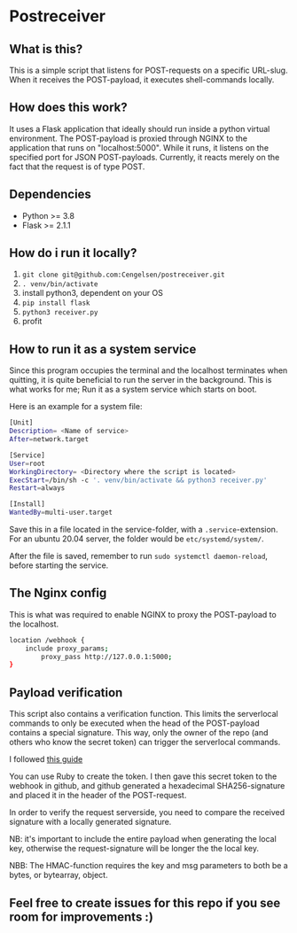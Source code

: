 # Postreceiver

## What is this?

This is a simple script that listens for POST-requests on a specific URL-slug. When it receives the POST-payload, it executes shell-commands locally. 

## How does this work?

It uses a Flask application that ideally should run inside a python virtual environment. The POST-payload is proxied through NGINX to the application that runs on "localhost:5000". While it runs, it listens on the specified port for JSON POST-payloads. Currently, it reacts merely on the fact that the request is of type POST.

## Dependencies

 - Python >= 3.8
 - Flask >= 2.1.1

## How do i run it locally?

1. ```git clone git@github.com:Cengelsen/postreceiver.git```
2. ```. venv/bin/activate```
3. install python3, dependent on your OS
4. ```pip install flask```
5. ```python3 receiver.py ```
6. profit

## How to run it as a system service

Since this program occupies the terminal and the localhost terminates when quitting, it is quite beneficial to run the server in the background. This is what works for me; Run it as a system service which starts on boot.

Here is an example for a system file:

```sh
[Unit]
Description= <Name of service>
After=network.target

[Service]
User=root
WorkingDirectory= <Directory where the script is located>
ExecStart=/bin/sh -c '. venv/bin/activate && python3 receiver.py'
Restart=always

[Install]
WantedBy=multi-user.target
```

Save this in a file located in the service-folder, with a ```.service```-extension. For an ubuntu 20.04 server, the folder would be ```etc/systemd/system/```. 

After the file is saved, remember to run ```sudo systemctl daemon-reload```, before starting the service. 

## The Nginx config

This is what was required to enable NGINX to proxy the POST-payload to the localhost.

```sh
location /webhook {
	include proxy_params;
        proxy_pass http://127.0.0.1:5000;
}
```

## Payload verification

This script also contains a verification function. This limits the serverlocal commands to only be executed when the head of the POST-payload contains a special signature. This way, only the owner of the repo (and others who know the secret token) can trigger the serverlocal commands. 

I followed [this guide](https://docs.github.com/en/developers/webhooks-and-events/webhooks/securing-your-webhooks#validating-payloads-from-github)

You can use Ruby to create the token. I then gave this secret token to the webhook in github, and github generated a hexadecimal SHA256-signature and placed it in the header of the POST-request.

In order to verify the request serverside, you need to compare the received signature with a locally generated signature.

NB: it's important to include the entire payload when generating the local key, otherwise the request-signature will be longer the the local key. 

NBB: The HMAC-function requires the key and msg parameters to both be a bytes, or bytearray, object. 

## Feel free to create issues for this repo if you see room for improvements :)
